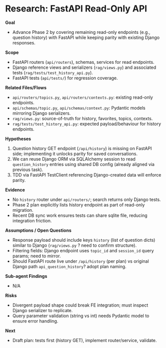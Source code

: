 # Research: FastAPI Read-Only API

**Goal**
- Advance Phase 2 by covering remaining read-only endpoints (e.g., question history) with FastAPI while keeping parity with existing Django responses.

**Scope**
- FastAPI routers (`api/routers`), schemas, services for read endpoints.
- Django reference views and serializers (`rag/views.py`) and associated tests (`rag/tests/test_history_api.py`).
- FastAPI tests (`api/tests/`) for regression coverage.

**Related Files/Flows**
- `api/routers/topics.py`, `api/routers/contexts.py`: existing read-only endpoints.
- `api/schemas/topic.py`, `api/schemas/context.py`: Pydantic models mirroring Django serializers.
- `rag/views.py`: source-of-truth for history, favorites, topics, contexts.
- `rag/tests/test_history_api.py`: expected payload/behaviour for history endpoints.

**Hypotheses**
1. Question history GET endpoint (`/api/history`) is missing on FastAPI side; implementing it unlocks parity for saved conversations.
2. We can reuse Django ORM via SQLAlchemy session to read `question_history` entries using shared DB config (already aligned via previous task).
3. TDD via FastAPI TestClient referencing Django-created data will enforce parity.

**Evidence**
- No `history` router under `api/routers/`; search returns only Django tests.
- Phase 2 plan explicitly lists history endpoint as part of read-only migration.
- Recent DB sync work ensures tests can share sqlite file, reducing integration friction.

**Assumptions / Open Questions**
- Response payload should include keys `history` (list of question dicts) similar to Django (`rag/views.py` ? need to confirm structure).
- Filtering fields: Django endpoint uses `topic_id` and `session_id` query params; need to mirror.
- Should FastAPI route live under `/api/history` (per plan) vs original Django path `api_question_history`? adopt plan naming.

**Sub-agent Findings**
- N/A

**Risks**
- Divergent payload shape could break FE integration; must inspect Django serializer to replicate.
- Query parameter validation (string vs int) needs Pydantic model to ensure error handling.

**Next**
- Draft plan: tests first (history GET), implement router/service, validate.
